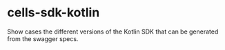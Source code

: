 # cells-sdk-kotlin

Show cases the different versions of the Kotlin SDK that can be generated from the swagger specs.
